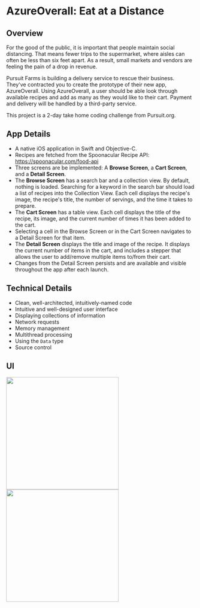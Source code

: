 # AzureOverall: Eat at a Distance

## Overview

For the good of the public, it is important that people maintain social distancing. That means fewer trips to the supermarket, where aisles can often be less than six feet apart. As a result, small markets and vendors are feeling the pain of a drop in revenue.

Pursuit Farms is building a delivery service to rescue their business. They've contracted you to create the prototype of their new app, AzureOverall. Using AzureOverall, a user should be able look through available recipes and add as many as they would like to their cart. Payment and delivery will be handled by a third-party service.  

This project is a 2-day take home coding challenge from Pursuit.org.

## App Details

- A native iOS application in Swift and Objective-C.
- Recipes are fetched from the Spoonacular Recipe API: https://spoonacular.com/food-api
- Three screens are be implemented: A **Browse Screen**, a **Cart Screen**, and a **Detail Screen**.
- The **Browse Screen** has a search bar and a collection view. By default, nothing is loaded. Searching for a keyword in the search bar should load a list of recipes into the Collection View. Each cell displays the recipe's image, the recipe's title, the number of servings, and the time it takes to prepare.
- The **Cart Screen** has a table view. Each cell displays the title of the recipe, its image, and the current number of times it has been added to the cart. 
- Selecting a cell in the Browse Screen or in the Cart Screen navigates to a Detail Screen for that item. 
- The **Detail Screen** displays the title and image of the recipe. It displays the current number of items in the cart, and includes a stepper that allows the user to add/remove multiple items to/from their cart. 
- Changes from the Detail Screen persists and are available and visible throughout the app after each launch.


## Technical Details

- Clean, well-architected, intuitively-named code
- Intuitive and well-designed user interface
- Displaying collections of information
- Network requests
- Memory management
- Multithread processing
- Using the `Data` type
- Source control

## UI
<img src="./gifs/azure-overall-gif-1.gif" width="300">
<img src="./gifs/azure-overall-gif-2.gif" width="300">

